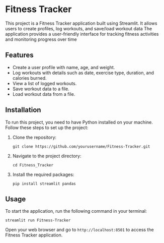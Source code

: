 # Fitness Tracker

This project is a Fitness Tracker application built using Streamlit. It allows users to create profiles, log workouts, and save/load workout data The application provides a user-friendly interface for tracking fitness activities and monitoring progress over time

## Features
- Create a user profile with name, age, and weight.
- Log workouts with details such as date, exercise type, duration, and calories burned.
- View a list of logged workouts.
- Save workout data to a file.
- Load workout data from a file.

## Installation

To run this project, you need to have Python installed on your machine. Follow these steps to set up the project:

1. Clone the repository:
   ```
   git clone https://github.com/yourusername/Fitness-Tracker.git
   ```

2. Navigate to the project directory:
   ```
   cd Fitness_Tracker
   ```

3. Install the required packages:
   ```
   pip install streamlit pandas
   ```

## Usage

To start the application, run the following command in your terminal:
```
streamlit run Fitness-Tracker
```

Open your web browser and go to `http://localhost:8501` to access the Fitness Tracker application.

